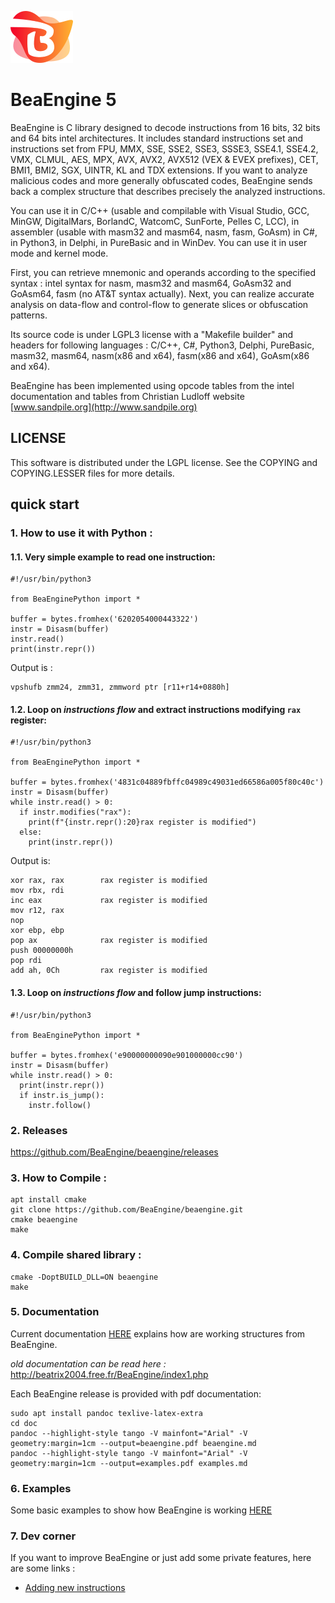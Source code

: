 ![beaengine](./doc/beaengine-logo.png)
# BeaEngine 5

BeaEngine is C library designed to decode instructions from 16 bits, 32 bits and 64 bits intel architectures. It includes standard instructions set and instructions set from FPU, MMX, SSE, SSE2, SSE3, SSSE3, SSE4.1, SSE4.2, VMX, CLMUL, AES, MPX, AVX, AVX2, AVX512 (VEX & EVEX prefixes), CET, BMI1, BMI2, SGX, UINTR, KL and TDX extensions. If you want to analyze malicious codes and more generally obfuscated codes, BeaEngine sends back a complex structure that describes precisely the analyzed instructions.

You can use it in C/C++ (usable and compilable with Visual Studio, GCC, MinGW, DigitalMars, BorlandC, WatcomC, SunForte, Pelles C, LCC), in assembler (usable with masm32 and masm64, nasm, fasm, GoAsm) in C#, in Python3, in Delphi, in PureBasic and in WinDev. You can use it in user mode and kernel mode.

First, you can retrieve mnemonic and operands according to the specified syntax : intel syntax for nasm, masm32 and masm64, GoAsm32 and GoAsm64, fasm (no AT&T syntax actually).
Next, you can realize accurate analysis on data-flow and control-flow to generate slices or obfuscation patterns.

Its source code is under LGPL3 license with a "Makefile builder" and headers for following languages : C/C++, C#, Python3, Delphi, PureBasic, masm32, masm64, nasm(x86 and x64), fasm(x86 and x64), GoAsm(x86 and x64).

BeaEngine has been implemented using opcode tables from the intel documentation and tables from Christian Ludloff website [www.sandpile.org](http://www.sandpile.org)

## LICENSE

This software is distributed under the LGPL license.
See the COPYING and COPYING.LESSER files for more details.


## quick start

### 1. How to use it with Python :

#### 1.1. Very simple example to read one instruction:
```
#!/usr/bin/python3

from BeaEnginePython import *

buffer = bytes.fromhex('6202054000443322')
instr = Disasm(buffer)
instr.read()
print(instr.repr())
```
Output is :

```
vpshufb zmm24, zmm31, zmmword ptr [r11+r14+0880h]
```

#### 1.2. Loop on *instructions flow* and extract instructions modifying `rax` register:  

```
#!/usr/bin/python3

from BeaEnginePython import *

buffer = bytes.fromhex('4831c04889fbffc04989c49031ed66586a005f80c40c')
instr = Disasm(buffer)
while instr.read() > 0:
  if instr.modifies("rax"):
    print(f"{instr.repr():20}rax register is modified")
  else:
    print(instr.repr())
```

Output is:

```
xor rax, rax        rax register is modified
mov rbx, rdi
inc eax             rax register is modified
mov r12, rax
nop
xor ebp, ebp
pop ax              rax register is modified
push 00000000h
pop rdi
add ah, 0Ch         rax register is modified
```

#### 1.3. Loop on *instructions flow* and follow jump instructions:

```
#!/usr/bin/python3

from BeaEnginePython import *

buffer = bytes.fromhex('e90000000090e901000000cc90')
instr = Disasm(buffer)
while instr.read() > 0:
  print(instr.repr())
  if instr.is_jump():
    instr.follow()

```


### 2. Releases

https://github.com/BeaEngine/beaengine/releases

### 3. How to Compile :

```
apt install cmake
git clone https://github.com/BeaEngine/beaengine.git
cmake beaengine
make
```

### 4. Compile shared library :
```
cmake -DoptBUILD_DLL=ON beaengine
make

```

### 5. Documentation

Current documentation [HERE](./doc/beaengine.md) explains how are working structures from BeaEngine.

*old documentation can be read here :* http://beatrix2004.free.fr/BeaEngine/index1.php

Each BeaEngine release is provided with pdf documentation:

```
sudo apt install pandoc texlive-latex-extra
cd doc
pandoc --highlight-style tango -V mainfont="Arial" -V geometry:margin=1cm --output=beaengine.pdf beaengine.md
pandoc --highlight-style tango -V mainfont="Arial" -V geometry:margin=1cm --output=examples.pdf examples.md
```


### 6. Examples

Some basic examples to show how BeaEngine is working [HERE](./doc/examples.md)

### 7. Dev corner

If you want to improve BeaEngine or just add some private features, here are some links :
 - [Adding new instructions](./doc/dev_corner.md)
